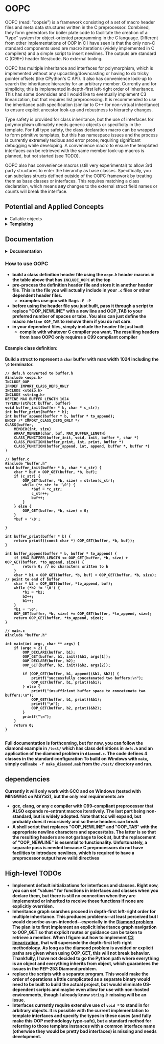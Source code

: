 # OOPC

OOPC (read: "oopsie") is a framework consisting of a set of macro header files and meta data structures written in the C preprocessor. Combined, they form generators for boiler plate code to facilitate the creation of a "type" system for object-oriented programming in the C language. Different from other implementations of OOP in C I have seen is that the only non-C standard components used are macro iterations (widely implemented in C compilers) and a simple script to insert newlines. The outputs are standard C (C99+) header files/code. No external tooling. 

OOPC has multiple inheritance and interfaces for polymorphism, which is implemented without any upcasting/downcasting or having to do tricky pointer offsets (like CPython's C API). It also has convenience look-up to search the inheritance hierarchy for an arbitrary member. Currently and for simplicity, this is implemented in depth-first left-right order of inheritance. This has some downsides and I would like to eventually implement C3 linearization, but that requires list preprocessing. It is recommended to use the inheritance path specification (similar to C++ for non-virtual inheritance) to ensure explicit ancestor look-up and robustness to hierarchy changes.

Type safety is provided for class inheritance, but the use of interfaces for polymorphism ultimately needs generic objects or specificity in the template. For full type safety, the class declaration macro can be wrapped to form primitive templates, but this has namespace issues and the process is currently extremely tedious and error prone; requiring significant debugging while developing. A convenience macro to ensure the templated interfaces can be retrieved with the same member look-up macros is planned, but not started (see TODO).

OOPC also has convenience macros (still very experimental) to allow 3rd party structures to enter the hierarchy as base classes. Specifically, you can subclass structs defined outside of the OOPC framework by treating them as base classes or interfaces. This requires matching a class declaration, which means <b> any </b> changes to the external struct field names or counts will break the interface.

## Potential and Applied Concepts

<details><summary> Callable objects </summary><blockquote>

<b> TODO: This needs to be updated to reflect MAKE_CALLABLE vs MAKE_CALLABLE_IMPLEMENTATION

The `callable.def.h` file creates a callable object struct and associated macros that allow a user to implement an interface for another struct to be "callable". "Callable" here means there is a one-to-one association of the object to a function. In Python, this simply looks like 
```
class ObjToCall:
    def __call__(self, ...):
        # implementation

# to use
A = ObjToCall()
result = A() # "calls" the object
```

Since in pure C, we cannot make a struct executable, we cannot make the syntax work this simply, but we can get kind of close. The analogous behavior in OOPC is
```
// ObjToCall.def.h
TYPEDEF(struct ObjToCall, ObjToCall)
return_type my_func(ObjToCall *, other args...); // the function I want to call when "calling" the instance of ObjToCall. Implementation in some .c file

// if my_func returns int and the "other args" is actually a variadic, done. Otherwise, have wrap the function with the MAKE_CALLABLE macro
// define the class if my_func did not require MAKE_CALLABLE() macro
CLASS(ObjToCall,
    /* class declarations */
    IMPLEMENTS(Callable, call, my_func)
)

// else if MAKE_CALLABLE() macro was required (in .c source as this )
MAKE_CALLABLE(ObjToCall, return_type, my_func, other arg types...)
CLASS(ObjToCall,
    /* class declarations */
    IMPLEMENTS(Callable, call, GET_CALLABLE(ObjToCall, my_func))
)

// to use
OOP_DECLARE(ObjToCall, obj);
/* init obj code however you wish */
CALL(ObjToCall, obj, arguments...);  // "calls" the object

```

</blockquote></details>

<details><summary> Templating </summary><blockquote>

Templates are a big part of C++ and it is natural to want flexibility and configurability while maintaining type safety. Since macros can parameterize other macros, OOPC can also do templating although it can be unwieldy and require use of a lot of internal macros.

A simple example is if you wanted to create interfaces for general array types. These would be structs that look something like

```
struct array_int {
    size_t capacity;    // number of elements allocated for arr
    size_t size;        // number of elements current written to arr
    int * arr;          // array of integers
}
```

or 

```
struct array_double {
    size_t capacity;    // number of elements allocated for arr
    size_t size;        // number of elements current written to arr
    double * arr;       // array of integers
}
```

For type safety, we would want access to both, but we might also have functions that we might want to accept multiple array types, e.g. comparing two elements or getting their respective sizes. How to handle this? We can use interfaces to implement shared functionality or inheritance to give each typed array access to shared members or in probably in this case, both. Class extension or inheritance works well for the parts of these structs that are common, namely the members `capacity` and `size`. When we need to pass the objects into functions that accept either, however, the superclass doesn't know anything about the contents of the subclass and should not be responsible for maintaining any (type) safety or invariants. The key to the latter points then is to implement a shared interface. This interface can be passed along with a generic object to provide specificity and a context for an operation that is shared among the objects, but different. Templating can help use define these interfaces and subclasses.

So how do we create class templates to accommodate all our potential arrays? Well, first look at how we would construct each of these structs individually in OOPC.

```
// compare elements of an int array of size n at indices i and j
IFNDEF IMPORT_CLASS_DEFS_ONLY
int array_int_compare(array_int * iarr, size_t i, size_t j);
size_t array_int_size(array_int * iarr);
ENDIF /* IMPORT_CLASS_DEFS_ONLY */
CLASS(array_int,
    MEMBER(size_t, capacity)
    MEMBER(size_t, size)
    MEMBER(int *, arr)
    CLASS_FUNCTION(array_int_compare, int, compare, array_int *, size_t, size_t)
    CLASS_FUNCTION(array_int_size, size_t, size, array_int *)
)

IFNDEF IMPORT_CLASS_DEFS_ONLY
int array_double_compare(array_double * darr, size_t i, size_t j);
size_t array_double_size(array_double * darr);
ENDIF /* IMPORT_CLASS_DEFS_ONLY */
CLASS(array_double,
    MEMBER(size_t, capacity)
    MEMBER(size_t, size)
    MEMBER(double *, arr)
    CLASS_FUNCTION(array_double_compare, int, compare, array_double *, size_t, size_t)
    CLASS_FUNCTION(array_double_size, size_t, size, array_double *)
)
```

When class members are shared, that generally means the interface should contain those members. And since we are templating away the type of the elements in the array, the type of the `arr` members needs to be templated, but where to put it? There are actually a few ways to do this in OOPC, but we'll go with the one that has a little more type safety (generics in C will always have some amount of type "un"-safety unless we are allowed to have C11 or newer with `_Generic` selection). There is also a very efficient way to define the interface and class at the same time, but we will be a little more explicit here (and use fewer internal macros).

To indicate templating, we will use `##template_parameter` to indicate that template_parameter will be something our template has to handle. Our base class will look like

```
// declare base class
CLASS(array,
    MEMBER(size_t, capacity)
    MEMBER(size_t, size)
)
// declare template using generic objects for heterogenous types
CLASS(array_intf, 
    FUNCTION(NULL, int, compare, void *, size_t, size_t)
    FUNCTION(NULL, size_t, size, void *)
)
```

and we have to have declarations/definitions for each of the interface functions

Then our template will look like the following

```
#define TEMPLATE_ARRAY(type) \
IFNDEF IMPORT_CLASS_DEFS_ONLY \
OOP_NEWLINE \
TYPEDEF(struct array_##type, array_##type) \
int array_##type##_compare(void * arr, size_t i, size_t j); \
size_t array_##type##_size(void * arr); \
ENDIF /* IMPORT_CLASS_DEFS_ONLY */ \
OOP_NEWLINE \
CLASS(array_##type, \
    EXTENDS(array) \
    MEMBER(type *, arr) \
    IMPLEMENTS(array_intf, compare, array_##type##_compare, size, array_##type##_size) \
)
```

Once we have .c files with the implementations of each interface function, we are almost completely done. The declarations for `array`, `array_intf`, and the `TEMPLATE_ARRAY(type)` macro would go into a `array.def.h` header file that would get converted to array.h for the base class. In either the same file or separate files for each type (for the later, they would also have to be `*.def.h` files that include `array.def.h`) all that one needs to do to declare a new array type is to call the `TEMPLATE_ARRAY()` macro:

```
TEMPLATE_ARRAY(int)
TEMPLATE_ARRAY(double)
TEMPLATE_ARRAY(long)
```

A few notes:
- The way we templated the types with macro concatenation means the types themselves must be valid identifiers, which would restrict us to non-pointer types and built-in types that are single words. This can be worked-around with a simple typedef to unify multi-word types (ex. long long -> llong) and pointers (double * -> pdouble).
- Since we are already putting `TEMPLATE_ARRAY()` in a .def.h file, which gets pre-processed 2x, we can actually have `TEMPLATE_ARRAY()` emit macros that include the templated implementations of the interface functions! This reduces the implementation of each array type to as little as a single (albet borderline unreadable) line...but that's some macro trickery that won't be expounded on here.
- You will notice that I had to wrap the lines before `CLASS` with an emitted `IFNDEF IMPORT_CLASS_DEFS_ONLY` directive. There are lots of use cases where a template or interface needs access to a header file for another OOPC-defined class. If the latter has `typedefs` or any other definitions either in the header file itself or especially if it imports any standard c headers, the import guards will not be present in the headers preprocessed with OOPC and so will include duplicate definitions. GCC will through many alarms for this. This guard makes it so that our resulting header with template realizations only uses the emitted class definitions to construct dependent class definitions

For the full implementation of the template for Array() objects, see \oopc\templates\t_array.def.h for the templates. Declarations and implementations are in \oopc\templates\array.def.h & array.c

</blockquote></details>

## Documentation

<details><summary> Documentation </summary><blockquote>

<b>Public Macro Overview</b>

Reading the table, some general behavior/definitions:
- macro arguments in `[]` are options 
- as a general rule in this framework, types include all pointer de-referencing, e.g. the `type` of a double pointer is `double *`
- `array size`s are number of elements, not bytes
- `name`s must be valid identifiers
- `value`s should be in parentheses to avoid any commas being interpreted as arguments
- members are the name parts of a `struct`. MEMBER in the macro names generally refer to objects with a slight distinction for function objects in FUNCTION.
- opaque data types can be made in this framework, but then `OOP_GET`, `OOP_INTERFACE`, and `OOP_SUPER` will only work in files that have visibility to the type definitions. To implement oqaque data types, wrapper functions must be made for these macros.

| Macro | Description | Relationship to Class | Relationship to Instances | Implementation Status |
|-------|-------------|-----------------------|---------------------------|-----------------------|
| `CLASS(type, description)` | defines a `type` by its class and instances | defines the class | defines the instances | Done |
| *`MEMBER(type, name[, value])` | declare an instance member | N/A | Each instance struct has a member of `type` with `name` and default `value` | default values not yet implemented |
| *`ARRAY_MEMBER(type, name[, value], array size)` | declare an instance member array | N/A | Each instance struct has an array of `array size` members of `type` with `name` and default `value` | default values not yet implemented |
| *,**`FUNCTION(value, return type, name, arg types...)` | declare an instance member function | N/A | Each instance struct has a member function with `name` that takes `arg types` inputs and `return type` | default values not yet implemented |
| *`CLASS_MEMBER(type, name[, value])` | declare a class member | The class struct has a member of `type` with `name` and default `value` | N/A | default values not yet implemented |
| *`ARRAY_CLASS_MEMBER(type, name[, value], array size)` | declare a class member array | The class struct has an array of `array size` members of `type` with `name` and default `value` | N/A  | default values not yet implemented |
| *,**`CLASS_FUNCTION(value, return type, name, arg types...)` | declare a class member function | The class struct has a member function with `name` that takes `arg types` inputs and `return type` | N/A | default values not yet implemented |
| *`EXTENDS(type)` | inherit from `type` | N/A | creates a "has a" sub-typing relationship in the hierarchy between the current type's instance and `type`*** | Done |
| *`IMPLEMENTS(type[, interface function name, implementation name...pairs])` | implement interface `type` | creates a "has a" sub-typing relationship in the hierarchy between the current type's class and `type`*** | N/A | Done |
| `OOP_SUPER(type, instance[, parent])` | resolve the `instance` as its `parent` based on the `type` definition | N/A | `type` was defined with `EXTENDS(parent)` | Done |
| `OOP_INTERFACE(type, instance[, interface])` | resolve the `instance` by its implementation of `interface` based on the `type` definition | `type` as defined with `IMPLEMENTS(interface[, pairs of interface functions and their implementations])` | Done |
| `OOP_GET(type, instance, attribute)` | resolve the `attribute` member of `instance` based on the `type` definition <br /> used for both "getting" and "setting" | N/A | class members are searched after instance members but the class hierarchy is searched before the instance hierarchy | Done |
| `OOP_INIT(type, inst)` | initialize an instance | N/A | initializes the instance by linking it to its class definition <br /> This should only be used directly when initializing supertype instances, i.e. when writing initialization functions for children | Done, but will expand to `do {} while (0)` in the future |
| `OOP_DECLARE(type, inst)` | declare an instance of `type` | N/A | declare and partially initialize an instance | Done, but will be unnecessary when OOP_INIT is "fixed" |
| `TYPEDEF(type, alias)` | protected `typedef type alias` to prevent conflicts with C typedef restrictions | N/A | N/A | Done |

*Only used within `description of `CLASS` macro

**FUNCTIONs are treated as and can be declared as MEMBERs (as they are members of `struct`s!). FUNCTION is merely a convenience to also wrap boiler plate code for establishing types based on the function specification. To have a MEMBER that is a function object, the appropriate typedef needs to be manually set beforehand. Doing so probably results in more type-safe use of function members.

***See "Is-a vs. Has-a, Extends vs Implements, Sub-class vs Interface" (in progress)

</blockquote></details>

### How to use OOPC

- build a class definition header file using the `oopc.h` header macros in the table above that has `INCLUDE_OOPC` at the top
- pre-process the definition header file and store it in another header file. This is the file you will actually include in your `.c` files or other dependent header files.
    - examples use gcc with flags `-E -P`
- before using the header file you just built, pass it through a script to replace "OOP_NEWLINE" with a new line and OOP_TAB to your preferred number of spaces or tabs. You also can just define the macro `#define OOP_TAB` to remove them if you do not care.
- in your dependent files, simply include the header file just built
    - compile with whatever C compiler you want. The resulting headers from base OOPC only requires a C99 compliant compiler

#### Example class definition:

Build a struct to represent a `char` buffer with max width 1024 including the `\0` terminator.
```
// defs.h converted to buffer.h
#include <oopc.h>
INCLUDE_OOP
IFNDEF IMPORT_CLASS_DEFS_ONLY
INCLUDE <stdio.h>
INCLUDE <string.h>
DEFINE MAX_BUFFER_LENGTH 1024
TYPEDEF(struct buffer, buffer)
void buffer_init(buffer * b, char * c_str);
int buffer_print(buffer * b);
int buffer_append(buffer * b, buffer * to_append);
ENDIF /* IMPORT_CLASS_DEFS_ONLY */ 
CLASS(buffer, 
    MEMBER(int, size)
    ARRAY_MEMBER(char, buf, MAX_BUFFER_LENGTH)
    CLASS_FUNCTION(buffer_init, void, init, buffer *, char *)
    CLASS_FUNCTION(buffer_print, int, print, buffer *)
    CLASS_FUNCTION(buffer_append, int, append, buffer *, buffer *)
)

// buffer.c
#include "buffer.h"
void buffer_init(buffer * b, char * c_str) {
    char * buf = OOP_GET(buffer, *b, buf);
    if (c_str) {
        OOP_GET(buffer, *b, size) = strlen(c_str);
        while (*c_str != '\0') {
            *buf = *c_str;
            c_str++;
            buf++;
        }
    } else {
        OOP_GET(buffer, *b, size) = 0;
    }
    *buf = '\0';
    
}

int buffer_print(buffer * b) {
    return printf((const char *) OOP_GET(buffer, *b, buf));
}

int buffer_append(buffer * b, buffer * to_append) {
    if (MAX_BUFFER_LENGTH <= OOP_GET(buffer, *b, size) + OOP_GET(buffer, *to_append, size)) {
        return 0; // no characters written to b
    }
    char * b1 = OOP_GET(buffer, *b, buf) + OOP_GET(buffer, *b, size); // point to end of buffer
    char * b2 = OOP_GET(buffer, *to_append, buf);
    while (*b2 != '\0') {
        *b1 = *b2;
        b2++;
        b1++;
    }
    *b1 = '\0';
    OOP_GET(buffer, *b, size) += OOP_GET(buffer, *to_append, size);
    return OOP_GET(buffer, *to_append, size);
}

// main.c
#include "buffer.h"

int main(int argc, char ** args) {
    if (argc > 2) {
        OOP_DECLARE(buffer, b1);
        OOP_GET(buffer, b1, init)(&b1, args[1]);
        OOP_DECLARE(buffer, b2);
        OOP_GET(buffer, b2, init)(&b2, args[2]);

        if (OOP_GET(buffer, b1, append)(&b1, &b2)) {
            printf("successfully concatenated two buffers:\n");
            OOP_GET(buffer, b1, print)(&b1);
        } else {
            printf("insufficient buffer space to concatenate two buffers:\n");
            OOP_GET(buffer, b1, print)(&b1);
            printf("\n");
            OOP_GET(buffer, b2, print)(&b2);
        }
        printf("\n");
    }
    return 0;
}


```

Full documentation is forthcoming, but for now, you can follow the diamond example in `/test/` which has class definitions in `defs.h` and an application of the diamond problem in `diamond.c`. The code defines 4 classes in the standard configuration To build on Windows with `make`, simply call `make -f make_diamond.mak` from the `/test/` directory and run. 

## dependencies

Currently it will only work with GCC and on Windows (tested with MINGW64 on MSYS2), but the only real requirements are

- gcc, clang, or any c compiler with C99-compliant preprocessor that ALSO expands re-entrant macros iteratively. The last part being non-standard, but is widely adopted. Note that tcc will expand, but probably does it recursively and so these headers can break
- A shell script that replaces "OOP_NEWLINE" and "OOP_TAB" with the appropriate newline characters and spaces/tabs. The latter is so that the resulting headers are not garbage to look at, but the replacement of "OOP_NEWLINE" is essential to functionality. Unfortunately, a separate pass is needed because C preprocessors do not have facilities to introduce newlines, which is required to have a preprocessor output have valid directives

## High-level TODOs

- Implement default initializations for interfaces and classes. Right now, you can set "values" for functions in interfaces and classes when you declare them, but there is still no connection when they are implemented or inherited to receive those functions if none are explicitly overriden.
- Inheritance graph searches proceed in depth-first left-right order for multiple inheritance. This produces problems--at least perceived but I would describe as un-intended--especially in the [Diamond problem](https://peps.python.org/pep-0253/). The plan is to first implement an explicit inheritance graph navigation to OOP_GET so that explicit routes or guidance can be taken to retrieve a member. When I figure out how to implement [C3 linearization](https://en.wikipedia.org/wiki/C3_linearization), that will supersede the depth-first left-right methodology. As long as the diamond problem is avoided or explicit paths are given when using OOP_GET, this will not break behavior. Thankfully, I have not decided to go the Python path where everything is an object and everything inherits from object, which guarantees the issues in the PEP-253 Diamond problem. 
- replace the scripts with a separate program. This would make the order of operations a little complicated as a separate binary would need to be built to build the actual project, but would eliminate OS-dependent scripts and maybe even allow for use with non-hosted environments, though I already know `string.h` missing will be an issue.
- Interfaces currently require extensive use of `void *` to stand in for arbitrary objects. It is possible with the current implementation to template interfaces and specify the types in these cases (and fully make this OOP methodology type-safe), but a standard method for referring to those template instances with a common interface name (otherwise they would be pretty bad interfaces) is missing and needs development.